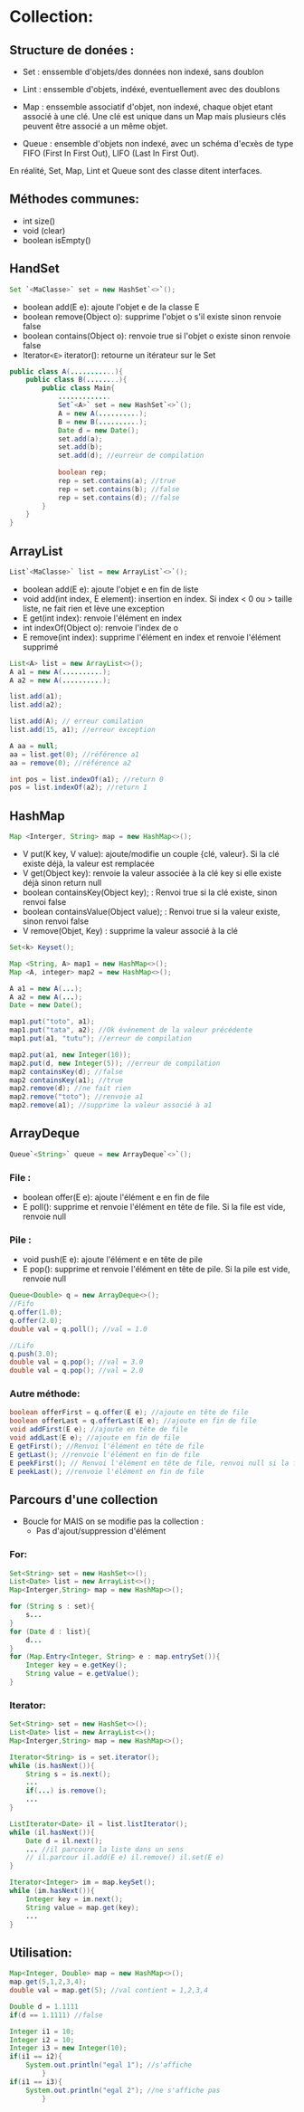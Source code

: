 # Collection:

## Structure de donées : 

- Set : enssemble d'objets/des données non indexé, sans doublon


- Lint : enssemble d'objets, indéxé, eventuellement avec des doublons


- Map : enssemble associatif d'objet, non indexé, chaque objet etant associé à une clé. 
Une clé est unique dans un Map mais plusieurs clés peuvent être associé a un même objet.


- Queue : ensemble d'objets non indexé, avec un schéma d'ecxès de type FIFO (First In First Out), LIFO (Last In First Out).

En réalité, Set, Map, Lint et Queue sont des classe ditent interfaces.


## Méthodes communes: 

- int size()
- void (clear)
- boolean isEmpty()

## HandSet
```java
Set `<MaClasse>` set = new HashSet`<>`();
```
- boolean add(E e): ajoute l'objet e de la classe E
- boolean remove(Object o): supprime l'objet o s'il existe sinon renvoie false
- boolean contains(Object o): renvoie true si l'objet o existe sinon renvoie false
- Iterator`<E>` iterator(): retourne un itérateur sur le Set

```java
public class A(...........){
    public class B(........){
        public class Main{
            .............
            Set`<A>` set = new HashSet`<>`();
            A = new A(..........);
            B = new B(..........);
            Date d = new Date();
            set.add(a);
            set.add(b);
            set.add(d); //eurreur de compilation
            
            boolean rep;
            rep = set.contains(a); //true
            rep = set.contains(b); //false
            rep = set.contains(d); //false
        }
    }
}
```

## ArrayList

```java
List`<MaClasse>` list = new ArrayList`<>`();
```
- boolean add(E e): ajoute l'objet e en fin de liste
- void add(int index, E element): insertion en index. Si index < 0 ou > taille liste, ne fait rien et lève une exception
- E get(int index): renvoie l'élément en index
- int indexOf(Object o): renvoie l'index de o
- E remove(int index): supprime l'élément en index et renvoie l'élément supprimé

```java
List<A> list = new ArrayList<>();
A a1 = new A(..........);
A a2 = new A(..........);

list.add(a1);
list.add(a2);

list.add(A); // erreur comilation
list.add(15, a1); //erreur exception

A aa = null;
aa = list.get(0); //référence a1
aa = remove(0); //référence a2

int pos = list.indexOf(a1); //return 0
pos = list.indexOf(a2); //return 1
```

## HashMap

```java
Map <Interger, String> map = new HashMap<>();
```
- V put(K key, V value): ajoute/modifie un couple {clé, valeur}. Si la clé existe déjà, la valeur est remplacée
- V get(Object key): renvoie la valeur associée à la clé key si elle existe déjà sinon return null
- boolean containsKey(Object key); : Renvoi true si la clé existe, sinon renvoi false
- boolean containsValue(Object value); : Renvoi true si la valeur existe, sinon renvoi false
- V remove(Objet, Key) : supprime la valeur associé à la clé

```java
Set<k> Keyset();
```

```java
Map <String, A> map1 = new HashMap<>();
Map <A, integer> map2 = new HashMap<>();

A a1 = new A(...);
A a2 = new A(...);
Date = new Date();

map1.put("toto", a1);
map1.put("tata", a2); //Ok événement de la valeur précédente
map1.put(a1, "tutu"); //erreur de compilation

map2.put(a1, new Integer(10));
map2.put(d, new Integer(5)); //erreur de compilation
map2 containsKey(d); //false
map2 containsKey(a1); //true
map2.remove(d); //ne fait rien
map2.remove("toto"); //renvoie a1        
map2.remove(a1); //supprime la valeur associé à a1
```


## ArrayDeque

```java
Queue`<String>` queue = new ArrayDeque`<>`();
```
### File :
- boolean offer(E e): ajoute l'élément e en fin de file
- E poll(): supprime et renvoie l'élément en tête de file. Si la file est vide, renvoie null

### Pile :
- void push(E e): ajoute l'élément e en tête de pile
- E pop(): supprime et renvoie l'élément en tête de pile. Si la pile est vide, renvoie null

```java
Queue<Double> q = new ArrayDeque<>();
//Fifo 
q.offer(1.0);
q.offer(2.0);
double val = q.poll(); //val = 1.0

//Lifo
q.push(3.0);
double val = q.pop(); //val = 3.0
double val = q.pop(); //val = 2.0
```

### Autre méthode:
```java
boolean offerFirst = q.offer(E e); //ajoute en tête de file
boolean offerLast = q.offerLast(E e); //ajoute en fin de file
void addFirst(E e); //ajoute en tête de file
void addLast(E e); //ajoute en fin de file
E getFirst(); //Renvoi l'élément en tête de file
E getLast(); //renvoie l'élément en fin de file
E peekFirst(); // Renvoi l'élément en tête de file, renvoi null si la file est vide
E peekLast(); //renvoie l'élément en fin de file
```

## Parcours d'une collection

- Boucle for MAIS on se modifie pas la collection :
  - Pas d'ajout/suppression d'élément

### For:
```java
Set<String> set = new HashSet<>();
List<Date> list = new ArrayList<>();
Map<Interger,String> map = new HashMap<>();

for (String s : set){
    s...
}
for (Date d : list){
    d...
}
for (Map.Entry<Integer, String> e : map.entrySet()){
    Integer key = e.getKey();
    String value = e.getValue();
}
```

### Iterator:
```java
Set<String> set = new HashSet<>();
List<Date> list = new ArrayList<>();
Map<Interger,String> map = new HashMap<>();

Iterator<String> is = set.iterator();
while (is.hasNext()){
    String s = is.next();
    ...
    if(...) is.remove();
    ...
}

ListIterator<Date> il = list.listIterator();
while (il.hasNext()){
    Date d = il.next();
    ... //il parcoure la liste dans un sens
    // il.parcour il.add(E e) il.remove() il.set(E e)
}

Iterator<Integer> im = map.keySet();
while (im.hasNext()){
    Integer key = im.next();
    String value = map.get(key);
    ...
}
```

## Utilisation:
```java
Map<Integer, Double> map = new HashMap<>();
map.get(5,1,2,3,4);
double val = map.get(5); //val contient = 1,2,3,4

Double d = 1.1111
if(d == 1.1111) //false
``` 
```java
Integer i1 = 10; 
Integer i2 = 10;
Integer i3 = new Integer(10);
if(i1 == i2){
    System.out.println("egal 1"); //s'affiche
        }
if(i1 == i3){
    System.out.println("egal 2"); //ne s'affiche pas
        }
```